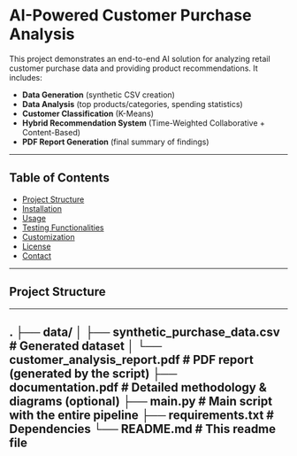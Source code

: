 # AI-Powered Customer Purchase Analysis

This project demonstrates an end-to-end AI solution for analyzing retail customer purchase data and providing product recommendations. It includes:

- **Data Generation** (synthetic CSV creation)  
- **Data Analysis** (top products/categories, spending statistics)  
- **Customer Classification** (K-Means)  
- **Hybrid Recommendation System** (Time-Weighted Collaborative + Content-Based)  
- **PDF Report Generation** (final summary of findings)

---

## Table of Contents

- [Project Structure](#project-structure)
- [Installation](#installation)
- [Usage](#usage)
- [Testing Functionalities](#testing-functionalities)
- [Customization](#customization)
- [License](#license)
- [Contact](#contact)

---

## Project Structure

---

. ├── data/ │ ├── synthetic_purchase_data.csv # Generated dataset │ └── customer_analysis_report.pdf # PDF report (generated by the script) ├── documentation.pdf # Detailed methodology & diagrams (optional) ├── main.py # Main script with the entire pipeline ├── requirements.txt # Dependencies └── README.md # This readme file
---

